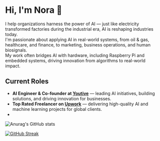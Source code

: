 # Hi, I'm Nora 👋

I help organizations harness the power of AI — just like electricity transformed factories during the industrial era, AI is reshaping industries today.  
I'm passionate about applying AI in real-world systems, from oil & gas, healthcare, and finance, to marketing, business operations, and human biosignals.  
My work often bridges AI with hardware, including Raspberry Pi and embedded systems, driving innovation from algorithms to real-world impact.


##  Current Roles

- **AI Engineer & Co-founder at [Youtive](https://youtiva.com/)** — leading AI initiatives, building solutions, and driving innovation for businesses.
- **Top Rated Freelancer on [Upwork](https://www.upwork.com/freelancers/~018ce771972a601739)** — delivering high-quality AI and machine learning projects for global clients.
- 
![Anurag's GitHub stats](https://github-readme-stats.vercel.app/api?username=noora-ekramy&theme=transparent&show_icons=true)

[![GitHub Streak](https://github-readme-streak-stats.herokuapp.com?user=noora-ekramy&theme=transparent&border_radius=5)](https://git.io/streak-stats)
